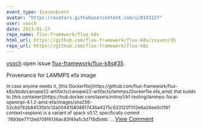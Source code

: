 ```yaml
---
event_type: IssuesEvent
avatar: "https://avatars.githubusercontent.com/u/814322?"
user: vsoch
date: 2023-01-27
repo_name: flux-framework/flux-k8s
html_url: https://github.com/flux-framework/flux-k8s/issues/35
repo_url: https://github.com/flux-framework/flux-k8s
---
```


<a href='https://github.com/vsoch' target='_blank'>vsoch</a> open issue <a href='https://github.com/flux-framework/flux-k8s/issues/35' target='_blank'>flux-framework/flux-k8s#35</a>.

<p>Provenance for LAMMPS efa image</p><small>In case anyone needs it, [this Dockerfile](https://github.com/flux-framework/flux-k8s/blob/canopie22-artifacts/canopie22-artifacts/lammps/Dockerfile.efa_amd) that builds to [this container](https://hub.docker.com/layers/milroy1/kf-testing/lammps-focal-openmpi-4.1.2-amd-efa/images/sha256-52c6d762b84535b1c12a004415808817436a4375c933125f1112e6a26ee0c119?context=explore) is a variant of spack v0.17, specifically commit `7893be7712ed709f6136ac83f49afc3d718d5ddc`....</small><a href='https://github.com/flux-framework/flux-k8s/issues/35' target='_blank'>View Comment</a>